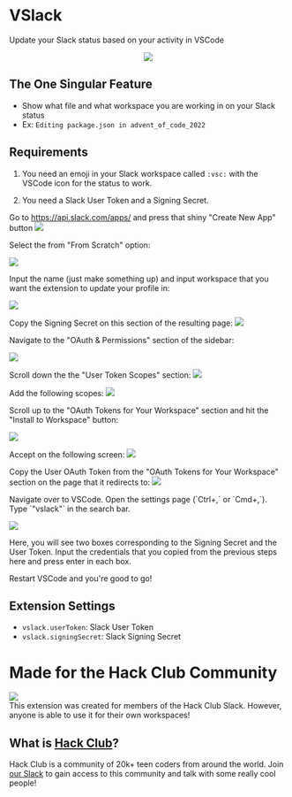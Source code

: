 # VSlack

Update your Slack status based on your activity in VSCode

<p align="center">
<img src="https://cloud-otr2sd9a1-hack-club-bot.vercel.app/0image.png" /></p>

## The One Singular Feature

- Show what file and what workspace you are working in on your Slack status
- Ex: `Editing package.json in advent_of_code_2022` 

## Requirements

1. You need an emoji in your Slack workspace called `:vsc:` with the VSCode icon for the status to work.

2. You need a Slack User Token and a Signing Secret.

Go to https://api.slack.com/apps/ and press that shiny "Create New App" button
<img src="https://cloud-izu52zfib-hack-club-bot.vercel.app/0image.png"/>

<p>Select the from "From Scratch" option:</p>
<img src="https://cloud-fwxcwxvaq-hack-club-bot.vercel.app/0image.png"/>


<p>Input the name (just make something up) and input workspace that you want the extension to update your profile in:</p>

![](https://cloud-fwxcwxvaq-hack-club-bot.vercel.app/1image.png)

Copy the Signing Secret on this section of the resulting page:
![](https://cloud-fwxcwxvaq-hack-club-bot.vercel.app/2image.png)

<p>Navigate to the "OAuth & Permissions" section of the sidebar:</p>

![](https://cloud-fwxcwxvaq-hack-club-bot.vercel.app/3image.png)

Scroll down the the "User Token Scopes" section:
![](https://cloud-fwxcwxvaq-hack-club-bot.vercel.app/4image.png)

Add the following scopes:
![](https://cloud-fwxcwxvaq-hack-club-bot.vercel.app/5image.png)

<p>Scroll up to the "OAuth Tokens for Your Workspace" section and hit the "Install to Workspace" button:</p>

![](https://cloud-fwxcwxvaq-hack-club-bot.vercel.app/6image.png)

Accept on the following screen:
![](https://cloud-fwxcwxvaq-hack-club-bot.vercel.app/7image.png)

Copy the User OAuth Token from the "OAuth Tokens for Your Workspace" section on the page that it redirects to:
![](https://cloud-fwxcwxvaq-hack-club-bot.vercel.app/8image.png)


<p>Navigate over to VSCode. Open the settings page (`Ctrl+,` or `Cmd+,`). Type `"vslack"` in the search bar.</p>

![](https://cloud-mpx2npspn-hack-club-bot.vercel.app/0image.png)

Here, you will see two boxes corresponding to the Signing Secret and the User Token. Input the credentials that you copied from the previous steps here and press enter in each box.

Restart VSCode and you're good to go!

## Extension Settings

* `vslack.userToken`: Slack User Token
* `vslack.signingSecret`: Slack Signing Secret

# Made for the Hack Club Community

<img src="https://assets.hackclub.com/flag-standalone.png" align="center"/>

<br>
This extension was created for members of the Hack Club Slack. However, anyone is able to use it for their own workspaces!

## What is [Hack Club](https://hackclub.com)? 
Hack Club is a community of 20k+ teen coders from around the world. Join [our Slack](https://hackclub.com/slack/) to gain access to this community and talk with some really cool people!